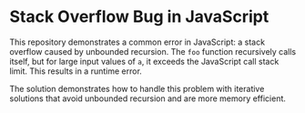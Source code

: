 # Stack Overflow Bug in JavaScript

This repository demonstrates a common error in JavaScript: a stack overflow caused by unbounded recursion. The `foo` function recursively calls itself, but for large input values of `a`, it exceeds the JavaScript call stack limit. This results in a runtime error.

The solution demonstrates how to handle this problem with iterative solutions that avoid unbounded recursion and are more memory efficient.